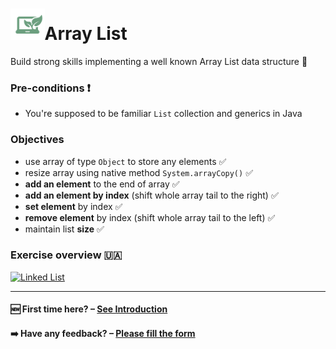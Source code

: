 # <img src="https://raw.githubusercontent.com/bobocode-projects/resources/master/image/logo_transparent_background.png" height=50/>Array List

Build strong skills implementing a well known Array List data structure 💪

### Pre-conditions ❗

* You're supposed to be familiar `List` collection and generics in Java

### Objectives

* use array of type `Object` to store any elements ✅
* resize array using native method `System.arrayCopy()` ✅
* **add an element** to the end of array ✅
* **add an element by index** (shift whole array tail to the right) ✅
* **set element** by index ✅
* **remove element** by index (shift whole array tail to the left) ✅
* maintain list **size** ✅

### Exercise overview 🇺🇦
[![Linked List](https://yt-embed.herokuapp.com/embed?v=jFBKToSC3ag)](https://youtu.be/jFBKToSC3ag)

---

#### 🆕 First time here? – [See Introduction](https://github.com/bobocode-projects/java-fundamentals-course/tree/main/0-0-intro#introduction)
#### ➡️ Have any feedback? – [Please fill the form ](https://forms.gle/WQPxc7rDFgZK6eEk7)
